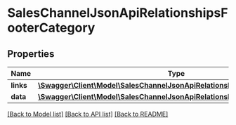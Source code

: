# SalesChannelJsonApiRelationshipsFooterCategory

## Properties
Name | Type | Description | Notes
------------ | ------------- | ------------- | -------------
**links** | [**\Swagger\Client\Model\SalesChannelJsonApiRelationshipsFooterCategoryLinks**](SalesChannelJsonApiRelationshipsFooterCategoryLinks.md) |  | [optional] 
**data** | [**\Swagger\Client\Model\SalesChannelJsonApiRelationshipsFooterCategoryData**](SalesChannelJsonApiRelationshipsFooterCategoryData.md) |  | [optional] 

[[Back to Model list]](../../README.md#documentation-for-models) [[Back to API list]](../../README.md#documentation-for-api-endpoints) [[Back to README]](../../README.md)

